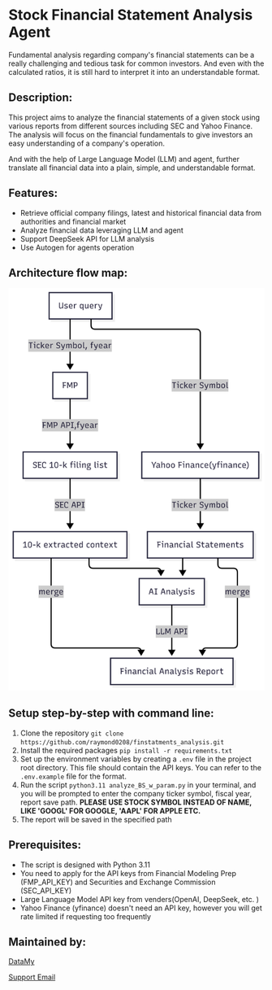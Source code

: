 # Stock Financial Statement Analysis Agent

Fundamental analysis regarding company's financial statements can be a really challenging and tedious task for common investors. And even with the calculated ratios, it is still hard to interpret it into an understandable format.

## Description:
This project aims to analyze the financial statements of a given stock using various reports from different sources including SEC and Yahoo Finance. The analysis will focus on the financial fundamentals to give investors an easy understanding of a company's operation.

And with the help of Large Language Model (LLM) and agent, further translate all financial data into a plain, simple, and understandable format.

## Features:
- Retrieve official company filings, latest and historical financial data from authorities and financial market
- Analyze financial data leveraging LLM and agent
- Support DeepSeek API for LLM analysis
- Use Autogen for agents operation

## Architecture flow map:
![flow_map](./FinChart.png)

## Setup step-by-step with command line:    
1. Clone the repository `git clone https://github.com/raymond0208/finstatments_analysis.git` 
2. Install the required packages `pip install -r requirements.txt`
3. Set up the environment variables by creating a `.env` file in the project root directory. This file should contain the API keys. You can refer to the `.env.example` file for the format.
4. Run the script `python3.11 analyze_BS_w_param.py` in your terminal, and you will be prompted to enter the company ticker symbol, fiscal year, report save path. **PLEASE USE STOCK SYMBOL INSTEAD OF NAME, LIKE 'GOOGL' FOR GOOGLE, 'AAPL' FOR APPLE ETC.**
5. The report will be saved in the specified path

## Prerequisites:
- The script is designed with Python 3.11
- You need to apply for the API keys from Financial Modeling Prep (FMP_API_KEY) and Securities and Exchange Commission (SEC_API_KEY)
- Large Language Model API key from venders(OpenAI, DeepSeek, etc. )
- Yahoo Finance (yfinance) doesn't need an API key, however you will get rate limited if requesting too frequently

## Maintained by:
[DataMy](www.datamy.co)

[Support Email](mailto:raymond@datamy.co)
